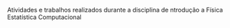 Atividades e trabalhos realizados durante a disciplina de ntrodução a Física Estatística Computacional